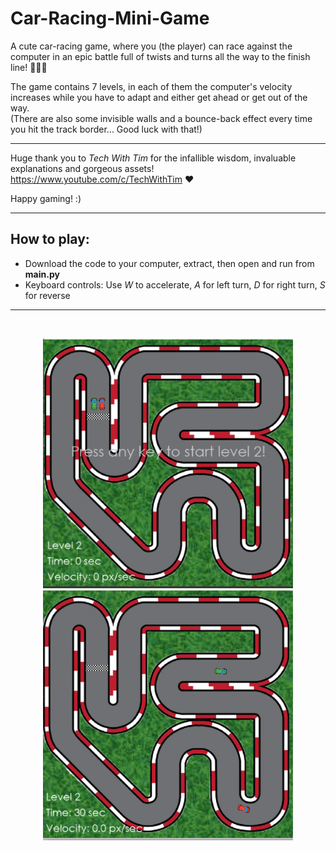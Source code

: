 ﻿# Car-Racing-Mini-Game

A cute car-racing game, where you (the player) can race against the computer in an epic battle full of twists and turns all the way to the finish line! 🏁🚩🏁

The game contains 7 levels, in each of them the computer's velocity increases while you have to adapt and either get ahead or get out of the way. <br>
(There are also some invisible walls and a bounce-back effect every time you hit the track border... Good luck with that!)

---

Huge thank you to *Tech With Tim* for the infallible wisdom, invaluable explanations and gorgeous assets! 
<br>
https://www.youtube.com/c/TechWithTim ❤️

Happy gaming! :)

---

## How to play:

* Download the code to your computer, extract, then open and run from **main.py**
* Keyboard controls: Use *W* to accelerate, *A* for left turn, *D* for right turn, *S* for reverse

---

<br>
<p align = center>
<img width = 400 height = 400 src="game_view_2.png"> <img width = 400 height = 400 src="game_view_1.png">

